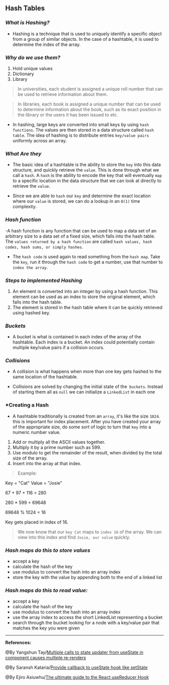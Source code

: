 ## **Hash Tables**

### ***What is Hashing?***

- Hashing is a technique that is used to uniquely identify a specific object from a group of similar objects. In the case of a hashtable, it is used to determine the index of the array.

### ***Why do we use them?***

1. Hold unique values
2. Dictionary
3. Library

>In universities, each student is assigned a unique roll number that can be used to retrieve information about them.

>In libraries, each book is assigned a unique number that can be used to determine information about the book, such as its exact position in the library or the users it has been issued to etc.

- In hashing, large keys are converted into small keys by using `hash functions`. The values are then stored in a data structure called `hash table`. The idea of hashing is to distribute entries `key/value pairs` uniformly across an array.

### ***What Are they***

- The basic idea of a hashtable is the ability to store the `key` into this data structure, and quickly retrieve the `value`. This is done through what we call a `hash`. A `hash` is the ability to encode the key that will eventually `map` to a specific location in the data structure that we can look at directly to retrieve the `value`.

- Since we are able to `hash` our `key` and determine the exact location where our `value` is stored, we can do a lookup in an `O(1)` time complexity. 

### ***Hash function***

-A hash function is any function that can be used to map a data set of an arbitrary size to a data set of a fixed size, which falls into the hash table. The `values returned by a hash function` are called `hash values, hash codes, hash sums, or simply hashes`. 

- The `hash code` is used again to read something from the `hash map`. Take the `key`, run it through the `hash code` to get a number, use that number to `index the array`.

### ***Steps to  implemented  Hashing***

1.  An element is converted into an integer by using a hash function. This element can be used as an index to store the original element, which falls into the hash table.
2. The element is stored in the hash table where it can be quickly retrieved using hashed key.


### ***Buckets***
 - A bucket is what is contained in each index of the array of the hashtable. Each index is a bucket. An index could potentially contain multiple key/value pairs if a collision occurs.

### ***Collisions***
 - A collision is what happens when more than one key gets hashed to the same location of the hashtable.

- Collisions are solved by changing the initial state of the` buckets`. Instead of starting them all as `null` we can initialize a `LinkedList` in each one

### ***Creating a Hash**

- A hashtable traditionally is created from an `array`, it's like the size `1024`. this is important for index placement. After you have created your array of the appropriate size, do some sort of logic to turn that `key` into a numeric number value. 

1. Add or multiply all the ASCII values together.
2. Multiply it by a prime number such as 599.
3. Use modulo to get the remainder of the result, when divided by the total size of the array.
4. Insert into the array at that index.

>Example:

Key = "Cat"
Value = "Josie"

67 + 97 + 116 = 280

280 * 599 = 69648

69648 % 1024 = 16

Key gets placed in index of 16. 

>We now know that our `key Cat` maps to `index 16` of the array. We can view into this index and find `Josie, our value` quickly.


### ***Hash maps do this to store values***

- accept a key
- calculate the hash of the key
- use modulus to convert the hash into an array index
- store the key with the value by appending both to the end of a linked list

### ***Hash maps do this to read value:***

- accept a key
- calculate the hash of the key
- use modulus to convert the hash into an array index
- use the array index to access the short LinkedList representing a bucket
- search through the bucket looking for a node with a key/value pair that matches the key you were given

-------------------------------------------------------------



**References:**

@By Yangshun Tay/[Multiple calls to state updater from useState in component causes multiple re-renders](https://stackoverflow.com/questions/53574614/multiple-calls-to-state-updater-from-usestate-in-component-causes-multiple-re-re) 

@By Saransh Kataria/[Provide callback to useState hook like setState](https://www.linkedin.com/pulse/provide-callback-usestate-hook-like-setstate-saransh-kataria)

@By Ejiro Asiuwhu/[The ultimate guide to the React useReducer Hook](https://blog.logrocket.com/guide-to-react-usereducer-hook/)
